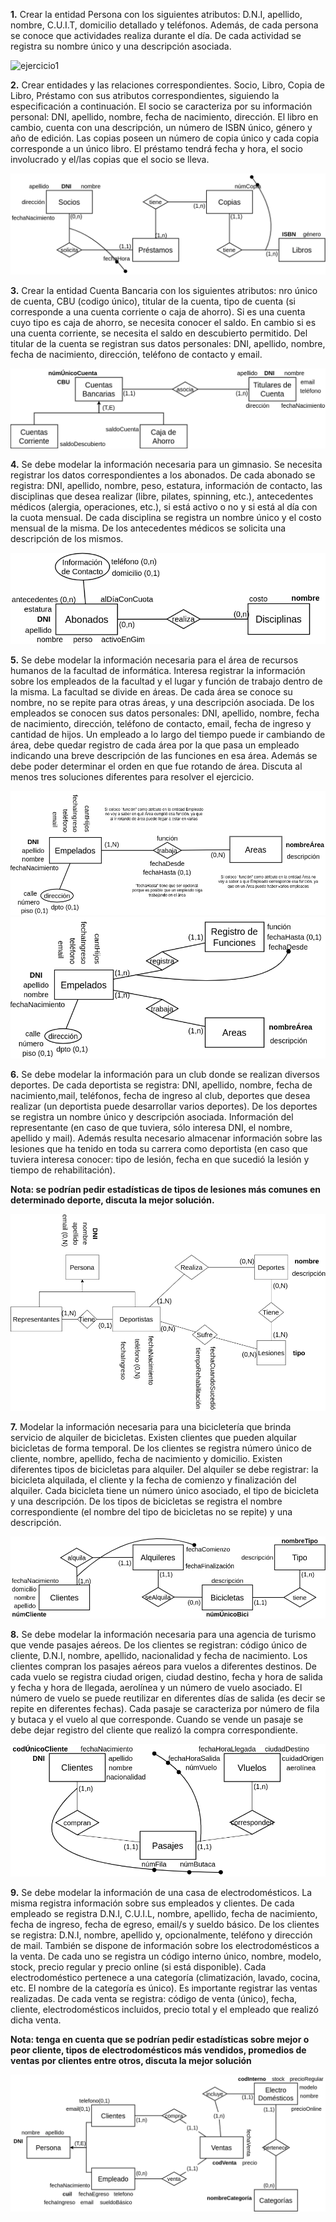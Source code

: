 **1.** Crear la entidad Persona con los siguientes atributos: D.N.I, apellido, nombre, C.U.I.T, domicilio detallado y teléfonos. Además, de cada persona se conoce que actividades realiza durante el día. De cada actividad se registra su nombre único y una descripción asociada.

![ejercicio1](./drawios-png/ejercicio01P1.drawio.png)


**2.** Crear entidades y las relaciones correspondientes. Socio, Libro, Copia de Libro, Préstamo con sus atributos correspondientes, siguiendo la especificación a continuación. El socio se caracteriza por su información personal: DNI, apellido, nombre, fecha de nacimiento, dirección. El libro en cambio, cuenta con una descripción, un número de ISBN único, género y año de edición. Las copias poseen un número de copia único y cada copia corresponde a un único libro. El préstamo tendrá fecha y hora, el socio involucrado y el/las copias que el socio se lleva.

![ejercicio2](./drawios-png/ejercicio02P1.drawio.png)

**3.** Crear la entidad Cuenta Bancaria con los siguientes atributos: nro único de cuenta, CBU (codigo único), titular de la cuenta, tipo de cuenta (si corresponde a una cuenta corriente o caja de ahorro). Si es una cuenta cuyo tipo es caja de ahorro, se necesita conocer el saldo. En cambio si es una cuenta corriente, se necesita el saldo en descubierto permitido. Del titular de la cuenta se registran sus datos personales: DNI, apellido, nombre, fecha de nacimiento, dirección, teléfono de contacto y email.

![ejercicio3](./drawios-png/ejercicio03P1.drawio.png)

**4.** Se debe modelar la información necesaria para un gimnasio. Se necesita registrar los datos correspondientes a los abonados. De cada abonado se registra: DNI, apellido, nombre, peso, estatura, información de contacto, las disciplinas que desea realizar (libre, pilates, spinning, etc.), antecedentes médicos (alergia, operaciones, etc.), si está activo o no y si está al día con la cuota mensual. De cada disciplina se registra un nombre único y el costo mensual de la misma. De los antecedentes médicos se solicita una descripción de los mismos.

![ejercicio4](./drawios-png/ejercicio04P1.drawio.png)

**5.** 
Se debe modelar la información necesaria para el área de recursos humanos de la facultad de informática. Interesa registrar la información sobre los empleados de la facultad y el lugar y función de trabajo dentro de la misma. La facultad se divide en áreas. De cada área se conoce su nombre, no se repite para otras áreas, y una descripción asociada. De los empleados se conocen sus datos personales: DNI, apellido, nombre, fecha de nacimiento, dirección, teléfono de contacto, email, fecha de ingreso y cantidad de hijos. Un empleado a lo largo del tiempo puede ir cambiando de área, debe quedar registro de cada área por la que pasa un empleado indicando una breve descripción de las funciones en esa área. Además se debe poder determinar el orden en que fue rotando de área. Discuta al menos tres soluciones diferentes para resolver el ejercicio.

![ejercicio5](./drawios-png/ejercicio05P1_v1.drawio.png)
![ejercicio5_v2](./drawios-png/ejercicio05P1_v2.drawio.png)

**6.** Se debe modelar la información para un club donde se realizan diversos deportes. De cada deportista se registra: DNI, apellido, nombre, fecha de nacimiento,mail, teléfonos, fecha de ingreso al club, deportes que desea realizar (un deportista puede desarrollar varios deportes). De los deportes se registra un nombre único y descripción asociada. Información del representante (en caso de que tuviera, sólo interesa DNI, el nombre, apellido y mail). Además resulta necesario almacenar información sobre las lesiones que ha tenido en toda su carrera como deportista (en caso que tuviera interesa conocer: tipo de lesión, fecha en que sucedió la lesión y tiempo de rehabilitación). 

**Nota: se podrían pedir estadísticas de tipos de lesiones más comunes en determinado deporte, discuta la mejor solución.**

![ejercicio6](./drawios-png/ejercicio06P1.drawio.png)

**7.** Modelar la información necesaria para una bicicletería que brinda servicio de alquiler de bicicletas. Existen clientes que pueden alquilar bicicletas de forma temporal. De los clientes se registra número único de cliente, nombre, apellido, fecha de nacimiento y domicilio. Existen diferentes tipos de bicicletas para alquiler. Del alquiler se debe registrar: la bicicleta alquilada, el cliente y la fecha de comienzo y finalización del alquiler. Cada bicicleta tiene un número único asociado, el tipo de bicicleta y una descripción. De los tipos de bicicletas se registra el nombre correspondiente (el nombre del tipo de bicicletas no se repite) y una descripción.

![ejercicio7](./drawios-png/ejercicio07P1.drawio.png)

**8.** Se debe modelar la información necesaria para una agencia de turismo que vende pasajes aéreos. De los clientes se registran: código único de cliente, D.N.I, nombre, apellido, nacionalidad y fecha de nacimiento. Los clientes compran los pasajes aéreos para vuelos a diferentes destinos. De cada vuelo se registra ciudad origen, ciudad destino, fecha y hora de salida y fecha y hora de llegada, aerolínea y un número de vuelo asociado. El número de vuelo se puede reutilizar en diferentes días de salida (es decir se repite en diferentes fechas). Cada pasaje se caracteriza por número de fila y butaca y el vuelo al que corresponde. Cuando se vende un pasaje se debe dejar registro del cliente que realizó la compra correspondiente.

![ejercicio8](./drawios-png/ejercicio08P1.drawio.png)

**9.** Se debe modelar la información de una casa de electrodomésticos. La misma registra información sobre sus empleados y clientes. De cada empleado se registra D.N.I, C.U.I.L, nombre, apellido, fecha de nacimiento, fecha de ingreso, fecha de egreso, email/s y sueldo básico. De los clientes se registra: D.N.I, nombre, apellido y, opcionalmente, teléfono y dirección de mail. También se dispone de información sobre los electrodomésticos a la venta. De cada uno se registra un código interno único, nombre, modelo, stock, precio regular y precio online (si está disponible). Cada electrodoméstico pertenece a una categoría (climatización, lavado, cocina, etc. El nombre de la categoría es único). Es importante registrar las ventas realizadas. De cada venta se registra: código de venta (único), fecha, cliente, electrodomésticos incluidos, precio total y el empleado que realizó dicha venta. 

**Nota: tenga en cuenta que se podrían pedir estadísticas sobre mejor o peor cliente, tipos de electrodomésticos más vendidos, promedios de ventas por clientes entre otros, discuta la mejor solución**

![ejercicio9](./drawios-png/ejercicio09P1.drawio.png)	
